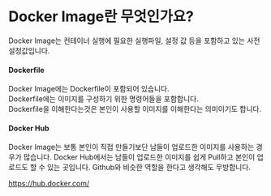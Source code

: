 # Docker Image란 무엇인가요?

Docker Image는 컨테이너 실행에 필요한 실행파일, 설정 값 등을 포함하고 있는 사전 설정값입니다.

#### Dockerfile

Docker Image에는 Dockerfile이 포함되어 있습니다.  
Dockerfile에는 이미지를 구성하기 위한 명령어들을 포함합니다.  
Dockerfile을 이해한다는것은 본인이 사용할 이미지를 이해한다는 의미이기도 합니다.

#### Docker Hub

Docker Image는 보통 본인이 직접 만들기보단 남들이 업로드한 이미지를 사용하는 경우가 많습니다.
Docker Hub에서는 남들이 업로드한 이미지를 쉽게 Pull하고 본인이 업로드도 할 수 있는 곳입니다.
Github와 비슷한 역할을 한다고 생각해도 무방합니다.

https://hub.docker.com/

